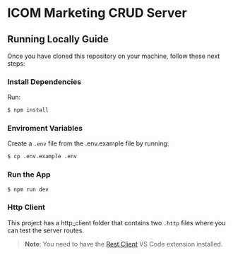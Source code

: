 # ICOM Marketing CRUD Server

## Running Locally Guide

Once you have cloned this repository on your machine, follow these next steps:

### Install Dependencies
Run:

```bash
$ npm install
```

### Enviroment Variables

Create a `.env` file from the .env.example file by running:

```bash
$ cp .env.example .env
```

### Run the App

```bash
$ npm run dev
```

### Http Client

This project has a http_client folder that contains two `.http` files where you can test the server routes.

>**Note**: You need to have the [Rest Client](https://marketplace.visualstudio.com/items?itemName=humao.rest-client) VS Code extension installed.